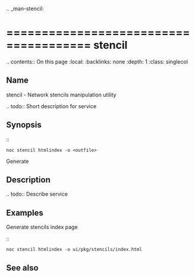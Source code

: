 .. _man-stencil:

======================================
stencil
======================================

.. contents:: On this page
    :local:
    :backlinks: none
    :depth: 1
    :class: singlecol

Name
----
stencil - Network stencils manipulation utility

.. todo::
    Short description for service

Synopsis
--------
::

    noc stencil htmlindex -o <outfile>

Generate


Description
-----------
.. todo::
    Describe service

Examples
--------
Generate stencils index page

::

    noc stencil htmlindex -o ui/pkg/stencils/index.html


See also
--------

